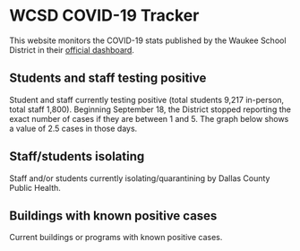 # WCSD COVID-19 Tracker

This website monitors the COVID-19 stats published by the Waukee School District in their [official dashboard](https://waukeeschools.org/rtl/covid-19-information-for-families/).


## Students and staff testing positive

Student and staff currently testing positive (total students 9,217 in-person, total staff 1,800). Beginning September 18, the District stopped
reporting the exact number of cases if they are between 1 and 5. The graph below shows a value of 2.5 cases in
those days.

<div id="data-positives"></div>


## Staff/students isolating

Staff and/or students currently isolating/quarantining by Dallas County Public Health.

<div id="data-isolating"></div>


## Buildings with known positive cases

Current buildings or programs with known positive cases.

<div id="buildings"></div>



<script src="https://cdn.jsdelivr.net/npm/vega@5.12.1"></script>
<script src="https://cdn.jsdelivr.net/npm/vega-lite@4.13.1"></script>
<script src="https://cdn.jsdelivr.net/npm/vega-embed@6.8.0"></script>
<script src="plots.js"></script>

<script type="text/javascript">
  load_plot("data-students");
  load_plot("data-staff");
  load_plot("data-isolating");
  load_plot("buildings");
</script>
